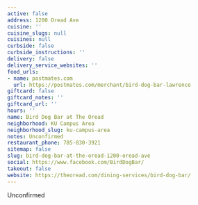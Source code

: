 ```yaml
---
active: false
address: 1200 Oread Ave
cuisine: ''
cuisine_slugs: null
cuisines: null
curbside: false
curbside_instructions: ''
delivery: false
delivery_service_websites: ''
food_urls:
- name: postmates.com
  url: https://postmates.com/merchant/bird-dog-bar-lawrence
giftcard: false
giftcard_notes: ''
giftcard_url: ''
hours: ''
name: Bird Dog Bar at The Oread
neighborhood: KU Campus Area
neighborhood_slug: ku-campus-area
notes: Unconfirmed
restaurant_phone: 785-830-3921
sitemap: false
slug: bird-dog-bar-at-the-oread-1200-oread-ave
social: https://www.facebook.com/BirdDogBar/
takeout: false
website: https://theoread.com/dining-services/bird-dog-bar/
---
```


Unconfirmed